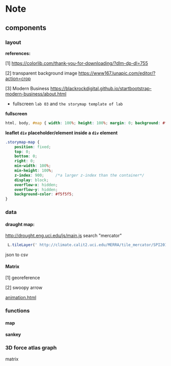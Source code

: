 # Note

## components

### layout

**references:**

[1] https://colorlib.com/thank-you-for-downloading/?dlm-dp-dl=755

[2] transparent background image https://www167.lunapic.com/editor/?action=crop

[3] Modern Business https://blackrockdigital.github.io/startbootstrap-modern-business/about.html

- fullscreen `lab 03` and `the storymap template of lab`

**fullscreen**

```css
html, body, #map { width: 100%; height: 100%; margin: 0; background: #fff; }
``` 

**leaflet `div` placeholder/element inside a `div` element**


```css
.storymap-map {
    position: fixed;
    top: 0;
    bottom: 0;
    right: 0;
    min-width: 100%;
    min-height: 100%;
    z-index: 900;     /*a larger z-index than the container*/
    display: block;
    overflow-x: hidden;
    overflow-y: hidden;
    background-color: #f5f5f5;
}
```

### data


#### draught map:

http://drought.eng.uci.edu/js/main.js  search "mercator"

```javascript
 L.tileLayer(' http://climate.calit2.uci.edu/MERRA/tile_mercator/SPI20152_dry/tile_{z}_{x}-{y}.png').addTo(map);
```
json to csv



#### Matrix

[1] georeference

[2] swoopy arrow

[animation.html](animation.html)

### functions

#### map

#### sankey

### 3D force atlas graph


matrix